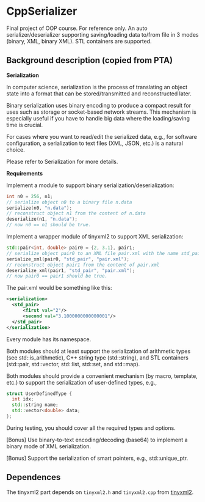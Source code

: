 # CppSerializer

Final project of OOP course. For reference only. An auto serializer/deserializer supporting saving/loading data to/from file in 3 modes (binary, XML, binary XML). STL containers are supported.

## Background description (copied from PTA)

**Serialization**

In computer science, serialization is the process of translating an object state into a format that can be stored/transmitted and reconstructed later.

Binary serialization uses binary encoding to produce a compact result for uses such as storage or socket-based network streams. This mechanism is especially useful if you have to handle big data where the loading/saving time is crucial.

For cases where you want to read/edit the serialized data, e.g., for software configuration, a serialization to text files (XML, JSON, etc.) is a natural choice.

Please refer to Serialization for more details.

**Requirements**

Implement a module to support binary serialization/deserialization:

```cpp
int n0 = 256, n1;
// serialize object n0 to a binary file n.data
serialize(n0, "n.data");
// reconstruct object n1 from the content of n.data
deserialize(n1, "n.data");
// now n0 == n1 should be true.
```

Implement a wrapper module of tinyxml2 to support XML serialization:

```cpp
std::pair<int, double> pair0 = {2, 3.1}, pair1;
// serialize object pair0 to an XML file pair.xml with the name std_pair
serialize_xml(pair0, "std_pair", "pair.xml");
// reconstruct object pair1 from the content of pair.xml
deserialize_xml(pair1, "std_pair", "pair.xml");
// now pair0 == pair1 should be true.
```

The pair.xml would be something like this:

```xml
<serialization>
  <std_pair>
      <first val="2"/>
      <second val="3.1000000000000001"/>
  </std_pair>
</serialization>
```

Every module has its namespace.

Both modules should at least support the serialization of arithmetic types (see std::is_arithmetic), C++ string type (std::string), and STL containers (std::pair, std::vector, std::list, std::set, and std::map).

Both modules should provide a convenient mechanism (by macro, template, etc.) to support the serialization of user-defined types, e.g.,

```cpp
struct UserDefinedType {
  int idx;
  std::string name;
  std::vector<double> data;
};
```

During testing, you should cover all the required types and options.

[Bonus] Use binary-to-text encoding/decoding (base64) to implement a binary mode of XML serialization.

[Bonus] Support the serialization of smart pointers, e.g., std::unique_ptr.

## Dependences

The tinyxml2 part depends on `tinyxml2.h` and `tinyxml2.cpp` from [tinyxml2](https://github.com/leethomason/tinyxml2).
